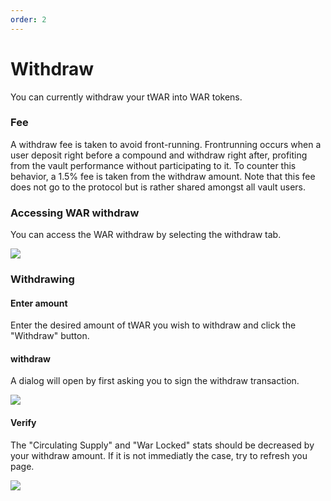 ```yaml
---
order: 2
---
```


# Withdraw

You can currently withdraw your tWAR into WAR tokens.

### Fee
A withdraw fee is taken to avoid front-running. Frontrunning occurs when a user deposit right before a compound and withdraw right after, profiting from the vault performance without participating to it. 
To counter this behavior, a 1.5% fee is taken from the withdraw amount. Note that this fee does not go to the protocol but is rather shared amongst all vault users.

### Accessing WAR withdraw

You can access the WAR withdraw by selecting the withdraw tab.

![](../assets/WarWithdraw.png)

### Withdrawing

#### Enter amount

Enter the desired amount of tWAR you wish to withdraw and click the "Withdraw" button.

#### withdraw

A dialog will open by first asking you to sign the withdraw transaction.

![](../assets/WarWithdraw-Withdraw.png)

#### Verify

The "Circulating Supply" and "War Locked" stats should be decreased by your withdraw amount. If it is not immediatly the case, try to refresh you page.

![](../assets/WarWithdraw-Withdrawn.png)